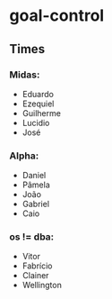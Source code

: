 # goal-control

## Times

### Midas:
* Eduardo
* Ezequiel
* Guilherme
* Lucidio
* José

### Alpha:
* Daniel
* Pâmela
* João
* Gabriel
* Caio

### os != dba:
* Vitor
* Fabrício
* Clainer
* Wellington
